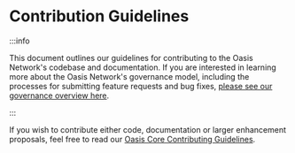 # Contribution Guidelines

:::info

This document outlines our guidelines for contributing to the Oasis Network's codebase and documentation. If you are interested in learning more about the Oasis Network's governance model, including the processes for submitting feature requests and bug fixes, [please see our governance overview here](network-governance.md).

:::

If you wish to contribute either code, documentation or larger enhancement proposals, feel free to read our [Oasis Core Contributing Guidelines](https://github.com/oasisprotocol/oasis-core/blob/master/CONTRIBUTING.md).

